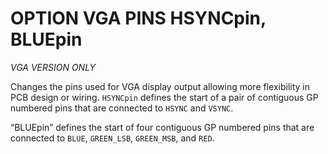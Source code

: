 # OPTION VGA PINS HSYNCpin, BLUEpin

*VGA VERSION ONLY*

Changes the pins used for VGA display output allowing more flexibility in PCB design or wiring. `HSYNCpin` defines the start of a pair of contiguous GP numbered pins that are connected to `HSYNC` and `VSYNC`.

“BLUEpin” defines the start of four contiguous GP numbered pins that are connected to `BLUE`, `GREEN_LSB`, `GREEN_MSB`, and `RED`.
